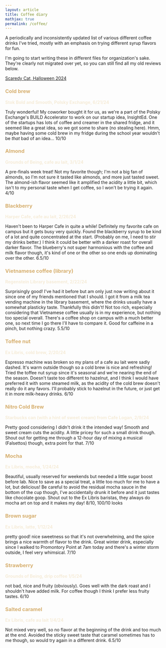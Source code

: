 ```yaml
---
layout: article
title: Coffee diary
mathjax: true
permalink: /coffee/
---
```


<style> ul li {margin-left: 40px; list-style-type: square;} </style>
<style> h1, 
h2, 
h3, 
h4, 
h5, 
h6 {
    color: #D6AF6F;
} 
</style>
<style> strong {color: #f5ebd7;} </style> 

<!-- Note: update the name of the file (YYYY-MM-DD-coffee.md) whenever this is republished; last update: 6/21/24 -->

A periodically and inconsistently updated list of various different coffee drinks I've tried, mostly with an emphasis on trying different syrup flavors for fun.

I'm going to start writing these in different files for organization's sake. They're clearly not migrated over yet, so you can still find all my old reviews below.

[Scaredy Cat, Halloween 2024](.\_posts\2024-10-31-scaredy-cat.md)


### Cold brew
**Stok Bold and Smooth, Polsky Exchange, 6/21/24**

Truly wonderful! My coworker bought it for us, as we're a part of the Polsky Exchange's BUILD Accelerator to work on our startup idea, InsightEd. One of the startups has lots of coffee and creamer in the shared fridge, and it seemed like a great idea, so we got some to share (no stealing here). Hmm, maybe having some cold brew in my fridge during the school year wouldn't be *that* bad of an idea... 10/10

### Almond
**Grounds of Being, cafe au lait, 3/1/24**

A pre-finals week treat! Not my favorite though; I'm not a big fan of almonds, so I'm not sure it tasted like almonds, and more just tasted sweet. The almond-ish flavor seemed like it amplified the acidity a little bit, which isn't to my personal taste when I get coffee, so I won't be trying it again. 4/10

### Blackberry
**Harper Cafe, cafe au lait, 2/26/24**

Haven't been to Harper Cafe in quite a while! Definitely my favorite cafe on campus but it gets busy very quickly. Found the blackberry syrup to be kind of a lot and quite concentrated at the start. (Probably on me, I need to stir my drinks better.) I think it could be better with a darker roast for overall darker flavor. The blueberry's not super harmonious with the coffee and milk flavor though, it's kind of one or the other so one ends up dominating over the other. 6.5/10 

### Vietnamese coffee (library)
**Regenstein Library basement, 2/22/24**

Surprisingly good! I've had it before but am only just now writing about it since one of my friends mentioned that I should. I got it from a milk tea vending machine in the library basement, where the drinks usually have a somewhat plasticky taste. Thankfully this didn't! Not too rich, especially considering that Vietnamese coffee usually is in my experience, but nothing too special overall. There's a coffee shop on campus with a much better one, so next time I go there I'll have to compare it. Good for caffeine in a pinch, but nothing crazy. 5.5/10

### Toffee nut
**Ex Libris, cold brew, 2/20/24**

Espresso machine was broken so my plans of a cafe au lait were sadly dashed. It's warm outside though so a cold brew is nice and refreshing! Tried the toffee nut syrup since it's seasonal and we're nearing the end of the season. Doesn't taste too different to hazelnut, and I think I would have preferred it with some steamed milk, as the acidity of the cold brew doesn't really do it any favors. I'll probably stick to hazelnut in the future, or just get it in more milk-heavy drinks. 6/10

### Nitro Cold Brew
**Starbucks can (with a hint of sweet cream) from Cafe Logan, 2/9/24**

Pretty good considering I didn't drink it the intended way! Smooth and sweet cream cuts the acidity. A little pricey for such a small drink though. Shout out for getting me through a 12-hour day of mixing a musical (Falsettos) though, extra point for that. 7/10

### Mocha
**Ex Libris, mocha, 1/24/24**

Beautiful, usually reserved for weekends but needed a little sugar boost before lab. Nice to save as a special treat, a little too much for me to have a lot, but delicious! Be careful to avoid the residual mocha sauce in the bottom of the cup though, I've accidentally drunk it before and it just tastes like chocolate goop. Shout out to the Ex Libris baristas, they always do mocha art on top and it makes my day! 8/10, 100/10 looks

### Brown sugar

**Ex Libris, latte, 1/12/24**

pretty good! nice sweetness so that it's not overwhelming, and the spice brings a nice warmth of flavor to the drink. Great winter drink, especially since I walked to Promontory Point at 7am today and there's a winter storm outside, I feel very whimsical. 7/10


### Strawberry

**Grounds of Being, drip coffee 1/5/24**

not bad, nice and fruity (obviously). Goes well with the dark roast and I shouldn't have added milk. For coffee though I think I prefer less fruity tastes. 6/10


### Salted caramel

**Ex Libris, cafe au lait 1/4/24**

Not mixed very well, so no flavor at the beginning of the drink and too much at the end. Avoided the sticky sweet taste that caramel sometimes has to me though, so would try again in a different drink. 6.5/10
